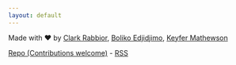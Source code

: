 ```yaml
---
layout: default
---
```


Made with ♥ by [Clark Rabbior](https://twitter.com/clarkrabbior), [Boliko Edjidjimo](https://twitter.com/boliko_irl), [Keyfer Mathewson](https://twitter.com/keyfermath)

[Repo (Contributions welcome)](https://github.com/keyfer/gov/) - [RSS](https://covidupdates.ca/feed.xml)


